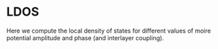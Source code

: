 # LDOS
Here we compute the local density of states for different values of moire potential amplitude and phase (and interlayer coupling).
